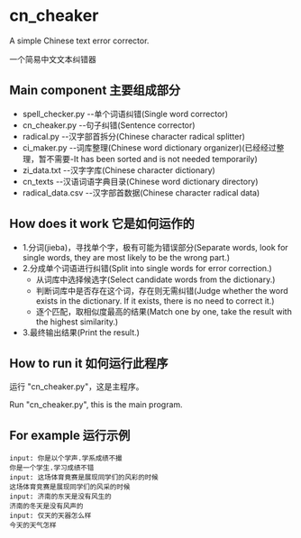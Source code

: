 # cn_cheaker

A simple Chinese text error corrector.

一个简易中文文本纠错器

## Main component 主要组成部分
+ spell_checker.py --单个词语纠错(Single word corrector)
+ cn_cheaker.py --句子纠错(Sentence corrector)
+ radical.py --汉字部首拆分(Chinese character radical splitter)
+ ci_maker.py --词库整理(Chinese word dictionary organizer)(已经经过整理，暂不需要-It has been sorted and is not needed temporarily)
+ zi_data.txt --汉字字库(Chinese character dictionary)
+ cn_texts --汉语词语字典目录(Chinese word dictionary directory)
+ radical_data.csv --汉字部首数据(Chinese character radical data)

## How does it work 它是如何运作的
+ 1.分词(jieba)，寻找单个字，极有可能为错误部分(Separate words, look for single words, they are most likely to be the wrong part.)
+ 2.分成单个词语进行纠错(Split into single words for error correction.)
     - 从词库中选择候选字(Select candidate words from the dictionary.)
	 - 判断词库中是否存在这个词，存在则无需纠错(Judge whether the word exists in the dictionary. If it exists, there is no need to correct it.)
	 - 逐个匹配，取相似度最高的结果(Match one by one, take the result with the highest similarity.)
+ 3.最终输出结果(Print the result.)

## How to run it 如何运行此程序
运行 "cn_cheaker.py"，这是主程序。

Run "cn_cheaker.py", this is the main program.

## For example 运行示例
```
input: 你是以个学声.学系成绩不撮
你是一个学生.学习成绩不错
input: 这场体育竟赛是展现同学们的风彩的时候
这场体育竞赛是展现同学们的风采的时候
input: 济南的东天是没有风生的
济南的冬天是没有风声的
input: 仅天的天器怎么样
今天的天气怎样
```
